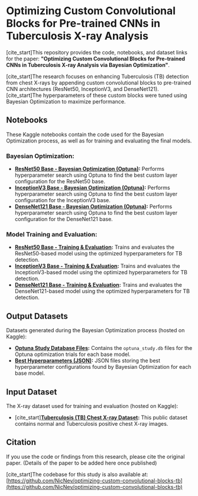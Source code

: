# Optimizing Custom Convolutional Blocks for Pre-trained CNNs in Tuberculosis X-ray Analysis

[cite_start]This repository provides the code, notebooks, and dataset links for the paper: **"Optimizing Custom Convolutional Blocks for Pre-trained CNNs in Tuberculosis X-ray Analysis via Bayesian Optimization"**.

[cite_start]The research focuses on enhancing Tuberculosis (TB) detection from chest X-rays by appending custom convolutional blocks to pre-trained CNN architectures (ResNet50, InceptionV3, and DenseNet121). [cite_start]The hyperparameters of these custom blocks were tuned using Bayesian Optimization to maximize performance.

## Notebooks

These Kaggle notebooks contain the code used for the Bayesian Optimization process, as well as for training and evaluating the final models.

### Bayesian Optimization:
* **[ResNet50 Base - Bayesian Optimization (Optuna)](https://www.kaggle.com/code/nicholasnevank/bo-resnet50):** Performs hyperparameter search using Optuna to find the best custom layer configuration for the ResNet50 base.
* **[InceptionV3 Base - Bayesian Optimization (Optuna)](https://www.kaggle.com/code/nicholasnevank/bo-inceptionv3):** Performs hyperparameter search using Optuna to find the best custom layer configuration for the InceptionV3 base.
* **[DenseNet121 Base - Bayesian Optimization (Optuna)](https://www.kaggle.com/code/nicholasnevank/bo-densenet121):** Performs hyperparameter search using Optuna to find the best custom layer configuration for the DenseNet121 base.

### Model Training and Evaluation:
* **[ResNet50 Base - Training & Evaluation](https://www.kaggle.com/code/nicholasnevank/resnet50-cnn-tb-2):** Trains and evaluates the ResNet50-based model using the optimized hyperparameters for TB detection.
* **[InceptionV3 Base - Training & Evaluation](https://www.kaggle.com/code/nicholasnevank/inceptionv3-cnn-tb-2):** Trains and evaluates the InceptionV3-based model using the optimized hyperparameters for TB detection.
* **[DenseNet121 Base - Training & Evaluation](https://www.kaggle.com/code/nicholasnevank/densenet121-cnn-tb):** Trains and evaluates the DenseNet121-based model using the optimized hyperparameters for TB detection.

## Output Datasets

Datasets generated during the Bayesian Optimization process (hosted on Kaggle):

* **[Optuna Study Database Files](https://www.kaggle.com/datasets/nicholasnevank/optuna-study-db):** Contains the `optuna_study.db` files for the Optuna optimization trials for each base model.
* **[Best Hyperparameters (JSON)](https://www.kaggle.com/datasets/nicholasnevank/bo-best-hyperparameters):** JSON files storing the best hyperparameter configurations found by Bayesian Optimization for each base model.

## Input Dataset

The X-ray dataset used for training and evaluation (hosted on Kaggle):

* [cite_start]**[Tuberculosis (TB) Chest X-ray Dataset](https://www.kaggle.com/datasets/tawsifurrahman/tuberculosis-tb-chest-xray-dataset):** This public dataset contains normal and Tuberculosis positive chest X-ray images.

## Citation

If you use the code or findings from this research, please cite the original paper.
(Details of the paper to be added here once published)

[cite_start]The codebase for this study is also available at: [https://github.com/NicNev/optimizing-custom-convolutional-blocks-tb](https://github.com/NicNev/optimizing-custom-convolutional-blocks-tb)
